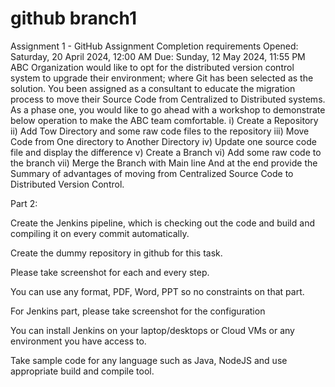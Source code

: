 # github branch1
Assignment 1 - GitHub Assignment
Completion requirements
Opened: Saturday, 20 April 2024, 12:00 AM
Due: Sunday, 12 May 2024, 11:55 PM
ABC Organization would like to opt for the distributed version control system to upgrade their environment; where Git has been selected as the solution.
You been assigned as a consultant to educate the migration process to move their Source Code from Centralized to Distributed systems. As a phase one, you would like to go ahead with a workshop to demonstrate below operation to make the ABC team comfortable.
i) Create a Repository
ii) Add Tow Directory and some raw code files to the repository
iii) Move Code from One directory to Another Directory
iv) Update one source code file and display the difference
v) Create a Branch
vi) Add some raw code to the branch
vii) Merge the Branch with Main line
And at the end provide the Summary of advantages of moving from Centralized Source Code to Distributed Version Control.

Part 2:

Create the Jenkins pipeline, which is checking out the code and build and compiling it on every commit automatically.


Create the dummy repository in github for this task.

Please take screenshot for each and every step.

You can use any format, PDF, Word, PPT so no constraints on that part. 

For Jenkins part, please take screenshot for the configuration

You can install Jenkins on your laptop/desktops or Cloud VMs or any environment you have access to.

Take sample code for any language such as Java, NodeJS and use appropriate build and compile tool.